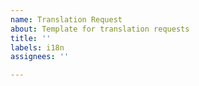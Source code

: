 ```yaml
---
name: Translation Request
about: Template for translation requests
title: ''
labels: i18n
assignees: ''

---
```



